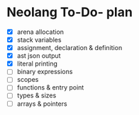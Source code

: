 # Neolang To-Do- plan

- [x] arena allocation
- [x] stack variables
- [x] assignment, declaration & definition
- [x] ast json output
- [x] literal printing
- [ ] binary expressions
- [ ] scopes
- [ ] functions & entry point
- [ ] types & sizes
- [ ] arrays & pointers
